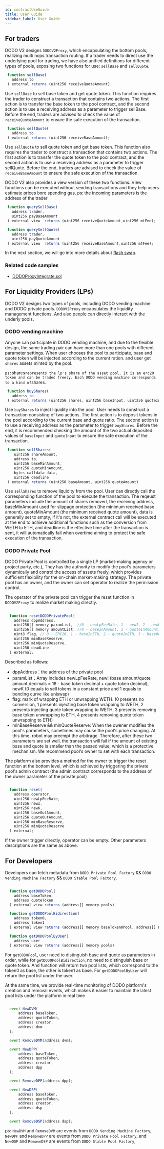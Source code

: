 ```yaml
---
id: contractUseGuide
title: User Guide
sidebar_label: User Guide
---
```


## For traders

DODO V2 designs `DODOV2Proxy`, which encapsulating the bottom pools, realizing multi hops transaction routing. If a trader needs to direct use the underlying pool for trading, we have also unified definitions for different types of pools, exposing two functions for use: `sellBase` and `sellQuote`.

```javascript
 function sellBase(
   address to
 ) external returns (uint256 receiveQuoteAmount);
```

Use `sellBase` to sell base token and get quote token. This function requires the trader to construct a transaction that contains two actions. The first action is to transfer the base token to the pool contract, and the second action is to use a receiving address as a parameter to trigger sellBase. Before the end, traders are advised to check the value of `receiveQuoteAmount` to ensure the safe execution of the transaction.

```javascript
 function sellQuote(
   address to
 ) external returns (uint256 receiveBaseAmount);
```

Use `sellQuote` to sell quote token and get base token. This function also requires the trader to construct a transaction that contains two actions. The first action is to transfer the quote token to the pool contract, and the second action is to use a receiving address as a parameter to trigger sellQuote. Before the end, traders are advised to check the value of `receiveBaseAmount` to ensure the safe execution of the transaction.

DODO V2 also provides a view version of these two functions. View functions can be executed without sending transactions and they help users estimate prices bore spending gas. ps: the incoming parameters is the address of the trader

```javascript
 function querySellBase(
   address trader, 
   uint256 payBaseAmount
 ) external view  returns (uint256 receiveQuoteAmount,uint256 mtFee);

 function querySellQuote(
   address trader, 
   uint256 payQuoteAmount
 ) external view  returns (uint256 receiveBaseAmount,uint256 mtFee);
```

In the next section, we will go into more details about [flash swap](./flashSwap).

### Related code samples

- [DODOProxyIntegrate.sol](https://github.com/DODOEX/dodo-example/blob/main/contracts/DODOProxyIntegrate.sol)

## For Liquidity Providers (LPs)

DODO V2 designs two types of pools, including DODO vending machine and DODO private pools. `DODOV2Proxy` encapsulates the liquidity management functions. And also people can directly interact with the underly pools.

### DODO vending machine

Anyone can participate in DODO vending machine, and due to the flexible design, the same trading pair can have more than one pools with different parameter settings. When user chooses the pool to participate, base and quote token will be injected according to the current ration. and user get `shares` assets minted by the pool.

`
ps: `shares` represents the lp's share of the asset pool. It is an erc20 token and can be traded freely. Each DODO vending machine corresponds to a kind of `shares`.
`


```javascript
 function buyShares(
   address to
 ) external returns (uint256 shares, uint256 baseInput, uint256 quoteInput)
```

Use `buyShares` to inject liquidity into the pool. User needs to construct a transaction consisting of two actions. The first action is to deposit tokens in the pool according to the current base and quote ratio. The second action is to use a receiving address as the parameter to trigger `buyShares`. Before the end, it is recommended checking the amount of the two actual deposited values of `baseInput` and `quoteInput` to ensure the safe execution of the transaction.

```javascript
 function sellShares(
    uint256 shareAmount,
    address to,
    uint256 baseMinAmount,
    uint256 quoteMinAmount,
    bytes calldata data,
    uint256 deadline
 ) external returns (uint256 baseAmount, uint256 quoteAmount)
```

Use `sellShares` to remove liquidity from the pool. User can directly call the corresponding function of the pool to execute the transaction. The reqeust parameters include the amount of shares removed, the receiving address, baseMinAmount used for slippage protection (the minimum received base amount), quoteMinAmount (the minimum received quote amount), data is generally set to empty, if it's not, the external contract call will be executed at the end to achieve additional functions such as the conversion from WETH to ETH, and deadline is the effective time after the transaction is sent, it will automatically fail when overtime aiming to protect the safe execution of the transaction.

### DODO Private Pool

DODO Private Pool is controlled by a single LP (market-making agency or project party, etc.), They has the authority to modify the pool's parameters dynamically and control the access of assets freely, which provides sufficient flexibility for the on-chain market-making strategy. The private pool has an owner, and the owner can set operator to realize the permission control.

The operator of the private pool can trigger the reset function in `DODOV2Proxy` to realize market making directly.

```javascript
  
  function resetDODOPrivatePool(
    address dppAddress,
    uint256[] memory paramList,  //0 - newLpFeeRate, 1 - newI, 2 - newK
    uint256[] memory amountList, //0 - baseInAmount, 1 - quoteInAmount, 2 - baseOutAmount, 3- quoteOutAmount
    uint8 flag, // 0 - ERC20, 1 - baseInETH, 2 - quoteInETH, 3 - baseOutETH, 4 - quoteOutETH
    uint256 minBaseReserve,
    uint256 minQuoteReserve,
    uint256 deadLine
  ) external;
```

Described as follows:

- dppAddress：the address of the private pool
- paramList：Array includes newLpFeeRate, newI (base amount/quote amount,decimals = 18 - base token decimal + quote token decimal), newK (0 equals to sell tokens in a constant price and 1 equals to bonding curve like uniswap)
- flag: mark of wrapping ETH or unwrapping WETH. (0 presents no conversion, 1 presents injecting base token wrapping to WETH, 2 presents injecting quote token wrapping to WETH, 3 presents removing base token unwrapping to ETH, 4 presents removing quote token unwrapping to ETH)
- minBaseReserve && minQuoteReserve: When the owener modifies the pool's parameters, sometimes may cause the pool's price changing. At this time, robot may preempt the arbitrage. Therefore, after these two parameters are set well, the transaction will fail if the amount of existing base and quote is smaller than the passed value, which is a protective mechanism. We recommend pool's owner to set with each  transaction.

The platform also provides a method for the owner to trigger the reset function at the bottom level, which is achieved by triggering the private pool's admin contract (the admin contract corresponds to the address of the owner parameter of the private pool)

```javascript
    
  function reset(
    address operator,
    uint256 newLpFeeRate,
    uint256 newI,
    uint256 newK,
    uint256 baseOutAmount,
    uint256 quoteOutAmount,
    uint256 minBaseReserve,
    uint256 minQuoteReserve
  ) external; 
```

If the owner trigger directly, operator can be empty. Other parameters descriptions are the same as above.

## For Developers

Developers can fetch metadata from `DODO Private Pool Factory` && `DODO Vending Machine Factory` && `DODO Stable Pool Factory`.

```javascript

  function getDODOPool(
    address baseToken,
    address quoteToken
  ) external view returns (address[] memory pools)

  function getDODOPoolBidirection(
    address token0,
    address token1
  ) external view returns (address[] memory baseToken0Pool, address[] memory baseToken1Pool)

  function getDODOPoolByUser(
    address user
  ) external view returns (address[] memory pools)

```
For `getDODOPool`, user need to distinguish base and quote as parameters in order, while for `getDODOPoolBidirection`, no need to distinguish base or quote token. And function will return two pool lists, which correspond to the token0 as base, the other is token1 as base. For `getDODOPoolByUser` will return the pool list under the user.

At the same time, we provide real-time monitoring of DODO platform's creation and removal events, which makes it easier to maintain the latest pool lists under the platform in real time

```javascript

  event NewDVM(
      address baseToken,
      address quoteToken,
      address creator,
      address dvm
  );

  event RemoveDVM(address dvm);

  event NewDPP(
      address baseToken,
      address quoteToken,
      address creator,
      address dpp
  );

  event RemoveDPP(address dpp);

  event NewDSP(
      address baseToken,
      address quoteToken,
      address creator,
      address dsp
  );

  event RemoveDSP(address dsp);

```
ps:  `NewDVM` and `RemoveDVM` are events from `DODO Vending Machine Factory`, `NewDPP` and `RemoveDPP` are events from `DODO Private Pool Factory`, and `NewDSP` and `RemoveDSP` are events from `DODO Stable Pool Factory`,


